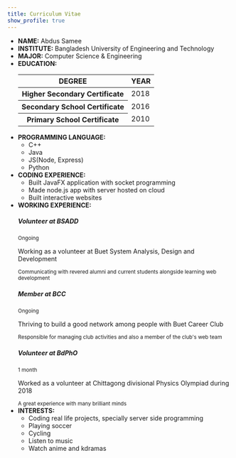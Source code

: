 ```yaml
---
title: Curriculum Vitae
show_profile: true
---
```


<div class="alert alert-dark" role="alert">
  <ul class="list-group">
    <li class="list-group-item"><b>NAME:</b>  Abdus Samee</li>
    <li class="list-group-item"><b>INSTITUTE:</b>  Bangladesh University of Engineering and Technology </li>
    <li class="list-group-item"><b>MAJOR:</b>  Computer Science & Engineering</li>
    <li class="list-group-item"><b>EDUCATION:</b>
      <table class="table table-striped">
        <thead class="thead-dark">
          <tr>
            <th scope="col">DEGREE</th>
            <th scope="col">YEAR</th>
          </tr>
        </thead>
        <tbody>
          <tr>
            <th scope="row">Higher Secondary Certificate</th>
            <td>2018</td>
          </tr>
          <tr>
            <th scope="row">Secondary School Certificate</th>
            <td>2016</td>
          </tr>
          <tr>
            <th scope="col">Primary School Certificate</th>
            <td>2010</td>
          </tr>
        </tbody>
      </table>
    </li>
    <li class="list-group-item"><b>PROGRAMMING LANGUAGE:</b>
      <ul class="list-group list-group-horizontal-sm">
        <li class="list-group-item list-group-item-info">C++</li>
        <li class="list-group-item list-group-item-info">Java</li>
        <li class="list-group-item list-group-item-info">JS(Node, Express)</li>
        <li class="list-group-item list-group-item-info">Python</li>
      </ul>
    </li>
    <li class="list-group-item"><b>CODING EXPERIENCE:</b>
      <ul class="list-group">
        <li class="list-group-item">Built JavaFX application with socket programming</li>
        <li class="list-group-item">Made node.js app with server hosted on cloud</li>
        <li class="list-group-item">Built interactive websites</li>
      </ul>
    </li>
    <li class="list-group-item"><b>WORKING EXPERIENCE:</b>
      <div class="list-group">
        <div class="list-group-item">
          <div class="d-flex w-100 justify-content-between">
            <h5 class="mb-1">Volunteer at BSADD</h5>
            <small>Ongoing</small>
          </div>
          <p class="mb-1">Working as a volunteer at Buet System Analysis, Design and Development</p>
          <small>Communicating with revered alumni and current students alongside learning web development</small>
        </div>
        <div class="list-group-item">
          <div class="d-flex w-100 justify-content-between">
            <h5 class="mb-1">Member at BCC</h5>
            <small>Ongoing</small>
          </div>
          <p class="mb-1">Thriving to build a good network among people with Buet Career Club</p>
          <small>Responsible for managing club activities and also a member of the club's web team</small>
        </div>
        <div class="list-group-item">
          <div class="d-flex w-100 justify-content-between">
            <h5 class="mb-1">Volunteer at BdPhO</h5>
            <small>1 month</small>
          </div>
          <p class="mb-1">Worked as a volunteer at Chittagong divisional Physics Olympiad during 2018</p>
          <small>A great experience with many brilliant minds</small>
        </div>
      </div>
    </li>
    <li class="list-group-item"><b>INTERESTS:</b>
      <ul class="list-group">
        <li class="list-group-item list-group-item-primary">Coding real life projects, specially server side programming</li>
        <li class="list-group-item list-group-item-info">Playing soccer</li>
        <li class="list-group-item list-group-item-secondary">Cycling</li>
        <li class="list-group-item list-group-item-warning">Listen to music</li>
        <li class="list-group-item list-group-item-danger">Watch anime and kdramas</li>
      </ul>
    </li>
  </ul>
</div>
